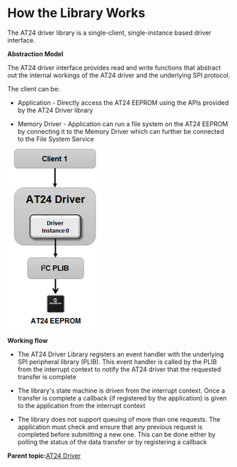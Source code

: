 # How the Library Works

The AT24 driver library is a single-client, single-instance based driver interface.

**Abstraction Model**

The AT24 driver interface provides read and write functions that abstract out the internal workings of the AT24 driver and the underlying SPI protocol.

The client can be:

-   Application - Directly access the AT24 EEPROM using the APIs provided by the AT24 Driver library

-   Memory Driver - Application can run a file system on the AT24 EEPROM by connecting it to the Memory Driver which can further be connected to the File System Service


![drv_at24_abstraction_model](GUID-A53B0E1A-A0E4-400B-95AD-0E2884ED69C2-low.png)

**Working flow**

-   The AT24 Driver Library registers an event handler with the underlying SPI peripheral library \(PLIB\). This event handler is called by the PLIB from the interrupt context to notify the AT24 driver that the requested transfer is complete

-   The library's state machine is driven from the interrupt context. Once a transfer is complete a callback \(if registered by the application\) is given to the application from the interrupt context

-   The library does not support queuing of more than one requests. The application must check and ensure that any previous request is completed before submitting a new one. This can be done either by polling the status of the data transfer or by registering a callback


**Parent topic:**[AT24 Driver](GUID-BA1691E2-6B02-4CCD-94F8-7936A71EC069.md)

